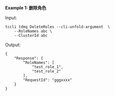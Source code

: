**Example 1: 删除角色**



Input: 

```
tccli tdmq DeleteRoles --cli-unfold-argument  \
    --RoleNames abc \
    --ClusterId abc
```

Output: 
```
{
    "Response": {
        "RoleNames": [
            "test_role_1",
            "test_role_2"
        ],
        "RequestId": "gggxxxx"
    }
}
```

